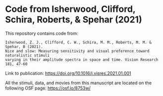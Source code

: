 # Code from Isherwood, Clifford, Schira, Roberts, &amp; Spehar (2021)
This repository contains code from:

    Isherwood, Z. J., Clifford, C. W., Schira, M. M., Roberts, M. M. & Spehar, B (2021). 
    Nice and slow: Measuring sensitivity and visual preference toward naturalistic stimuli 
    varying in their amplitude spectra in space and time. Vision Research 181, 47-60

Link to publication: https://doi.org/10.1016/j.visres.2021.01.001

All the stimuli, data, and movies from this manuscript are located on the following OSF page: https://osf.io/8753w/
